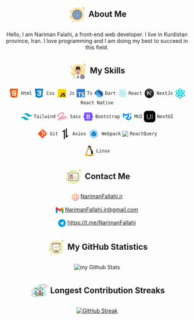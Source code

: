 <div align="center">
  <h2>
    <img width="50" align="center" src="./icons/about.png"> About Me
  </h2>
  <p>
    Hello, I am Nariman Falahi, a front-end web developer. I live in Kurdistan province, Iran. I love programming and I am doing my best to succeed in this field.
  </p>
</div>

<div align="center">
  <h2>
    <img width="50" align="center" src="./icons/skills.png"> My Skills
  </h2>

<img width="30" align="center" src="./icons/Html.png"> `Html`
<img width="30" align="center" src="./icons/Css.png"> `Css`
<img width="30" align="center" src="./icons/Js.png"> `Js`
<img width="25" align="center" src="./icons/Typescript.svg"> `Ts`
<img width="25" align="center" src="./icons/dart.svg"> `Dart`
<img width="25" align="center" src="./icons/React.png"> `React`
<img width="30" align="center" src="./icons/NextJs.png"> `NextJs`
<img width="30" align="center" src="./icons/science.png"> `React Native`

<img width="30" align="center" src="./icons/Tailwind.png"> `Tailwind`
<img width="30" align="center" src="./icons/Sass.png"> `Sass`
<img width="30" align="center" src="./icons/Bootstrap.png"> `Bootstrap`
<img width="30" align="center" src="./icons/MUI.png"> `MUI`
<img width="30" align="center" src="./icons/NextUI.png"> `NextUI`

<img width="30" align="center" src="./icons/git.png"> `Git`
<img width="30" align="center" src="./icons/axios.png"> `Axios`
<img width="33" align="center" src="./icons/Webpack.png"> `Webpack`
<img width="25" align="center" src="./icons/react-query.ico"> `ReactQuery`

<img width="28" align="center" src="./icons/linux.png"> `Linux`

</div>

<div align="center">
  <h2>
    <img width="50" align="center" src="./icons/contact.png"> Contact Me
  </h2>

  <p>
    <img width="20" align="center" src="./icons/internet.png">
     <a target="_blank" rel="noopener noreferrer" href="https://NarimanFallahi.ir">NarimanFallahi.ir</a>
  </p>

  <p>
    <img width="20" align="center" src="./icons/gmail.png">
    <a target="_blank" rel="noopener noreferrer" href="mailto:NarimanFallahi.ir@gmail.com">NarimanFallahi.ir@gmail.com</a>
  </p>

  <p>
    <img width="20" align="center" src="./icons/telegram.png">
     <a target="_blank" rel="noopener noreferrer" href="https://t.me/NarimanFallahi">https://t.me/NarimanFallahi</a>
  </p>
</div>

<div align="center">
  <h2>
    <img width="50" align="center" src="./icons/statistics.png"> My GitHub Statistics
  </h2>

  <img src="https://github-readme-stats.vercel.app/api?username=nariman-fallahi&include_all_commits=true&count_private=true&show_icons=true&line_height=20&title_color=2B5BBD&icon_color=1124BB&text_color=A1A1A1&bg_color=0,000000,130F40" alt="my Github Stats"/>
</div>

<div align="center">
  <h2>
    <img width="50" align="center" src="./icons/chart.png"> Longest Contribution Streaks
  </h2>

  <a href="https://git.io/streak-stats">
    <img src="https://streak-stats.demolab.com?user=Nariman-Fallahi&theme=react" alt="GitHub Streak"/>
  </a>
</div>
